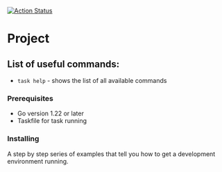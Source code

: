 [![Action Status](https://github.com/vmyroslav/go-template/actions/workflows/ci.yaml/badge.svg)](https://github.com/vmyroslav/go-template/actions/workflows/ci.yaml)

# Project

## List of useful commands:

* `task help` - shows the list of all available commands

### Prerequisites

- Go version 1.22 or later
- Taskfile for task running

### Installing

A step by step series of examples that tell you how to get a development environment running.